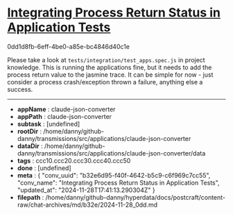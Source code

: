 # [Integrating Process Return Status in Application Tests](https://claude.ai/chat/b32e6d95-f40f-4642-b5c9-c6f969c7cc55)

0dd1d8fb-6eff-4be0-a85e-bc4846d40c1e

Please take a look at `tests/integration/test_apps.spec.js` in project knowledge. This is running the applications fine, but it needs to add the process return value to the jasmine trace. It can be simple for now - just consider a process crash/exception thrown a failure, anything else a success.

---

* **appName** : claude-json-converter
* **appPath** : claude-json-converter
* **subtask** : [undefined]
* **rootDir** : /home/danny/github-danny/transmissions/src/applications/claude-json-converter
* **dataDir** : /home/danny/github-danny/transmissions/src/applications/claude-json-converter/data
* **tags** : ccc10.ccc20.ccc30.ccc40.ccc50
* **done** : [undefined]
* **meta** : {
  "conv_uuid": "b32e6d95-f40f-4642-b5c9-c6f969c7cc55",
  "conv_name": "Integrating Process Return Status in Application Tests",
  "updated_at": "2024-11-28T17:41:13.290304Z"
}
* **filepath** : /home/danny/github-danny/hyperdata/docs/postcraft/content-raw/chat-archives/md/b32e/2024-11-28_0dd.md